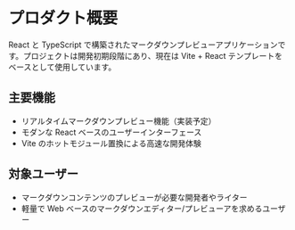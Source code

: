 # プロダクト概要

React と TypeScript で構築されたマークダウンプレビューアプリケーションです。プロジェクトは開発初期段階にあり、現在は Vite + React テンプレートをベースとして使用しています。

## 主要機能

- リアルタイムマークダウンプレビュー機能（実装予定）
- モダンな React ベースのユーザーインターフェース
- Vite のホットモジュール置換による高速な開発体験

## 対象ユーザー

- マークダウンコンテンツのプレビューが必要な開発者やライター
- 軽量で Web ベースのマークダウンエディター/プレビューアを求めるユーザー
